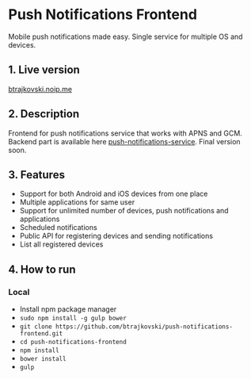 # Push Notifications Frontend
Mobile push notifications made easy. Single service for multiple OS and devices.

## 1. Live version

[btrajkovski.noip.me](http://btrajkovski.noip.me/#/login)

## 2. Description
Frontend for push notifications service that works with APNS and GCM. 
Backend part is available here [push-notifications-service](https://github.com/btrajkovski/push-notifications-service). Final version soon.

## 3. Features
* Support for both Android and iOS devices from one place
* Multiple applications for same user
* Support for unlimited number of devices, push notifications and applications
* Scheduled notifications
* Public API for registering devices and sending notifications
* List all registered devices

## 4. How to run
### Local
* Install npm package manager
* `sudo npm install -g gulp bower`
* `git clone https://github.com/btrajkovski/push-notifications-frontend.git`
* `cd push-notifications-frontend`
* `npm install`
* `bower install`
* `gulp`

